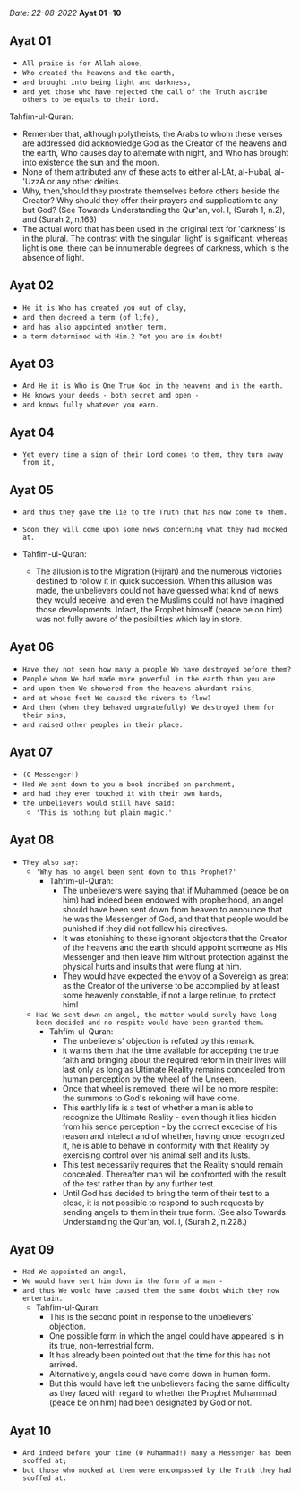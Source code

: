 *Date: 22-08-2022*
**Ayat 01 -10**

## Ayat 01

- `All praise is for Allah alone,`
- `Who created the heavens and the earth,`
- `and brought into being light and darkness,`
- `and yet those who have rejected the call of the Truth ascribe others to be equals to their Lord.`

Tahfim-ul-Quran:
- Remember that, although polytheists, the Arabs to whom these verses are addressed did acknowledge God as the Creator of the heavens and the earth, Who causes day to alternate with night, and Who has brought into existence the sun and the moon.
- None of them attributed any of these acts to either al-LAt, al-Hubal, al-'UzzA or any other deities.
- Why, then,'should they prostrate themselves before others beside the Creator? Why should they offer their prayers and supplicatiom to any but God? (See Towards Understanding the Qur'an, vol. I, (Surah 1, n.2), and (Surah 2, n.163)
- The actual word that has been used in the original text for 'darkness' is in the plural. The contrast with the singular 'light' is significant: whereas light is one, there can be innumerable degrees of darkness, which is the absence of light.


## Ayat 02
- `He it is Who has created you out of clay,`
- `and then decreed a term (of life),`
- `and has also appointed another term,`
- `a term determined with Him.2 Yet you are in doubt!`


## Ayat 03

- `And He it is Who is One True God in the heavens and in the earth.`
- `He knows your deeds - both secret and open -`
- `and knows fully whatever you earn.`

## Ayat 04

- `Yet every time a sign of their Lord comes to them, they turn away from it,`

## Ayat 05

- `and thus they gave the lie to the Truth that has now come to them.`
- `Soon they will come upon some news concerning what they had mocked at.`


- Tahfim-ul-Quran:
  - The allusion is to the Migration (Hijrah) and the numerous victories destined to follow it in quick succession. When this allusion was made, the unbelievers could not have guessed what kind of news they would receive, and even the Muslims could not have imagined those developments. Infact, the Prophet himself (peace be on him) was not fully aware of the posibilities which lay in store.


## Ayat 06

- `Have they not seen how many a people We have destroyed before them?`
- `People whom We had made more powerful in the earth than you are`
- `and upon them We showered from the heavens abundant rains,`
- `and at whose feet We caused the rivers to flow?`
- `And then (when they behaved ungratefully) We destroyed them for their sins,`
- `and raised other peoples in their place.`

## Ayat 07

- `(O Messenger!)`
- `Had We sent down to you a book incribed on parchment,`
- `and had they even touched it with their own hands,`
- `the unbelievers would still have said:`
  - `'This is nothing but plain magic.'`

## Ayat 08

- `They also say:`
  - `'Why has no angel been sent down to this Prophet?'`
    - Tahfim-ul-Quran:
      - The unbelievers were saying that if Muhammed (peace be on him) had indeed been endowed with prophethood, an angel should have been sent down from heaven to announce that he was the Messenger of God, and that that people would be punished if they did not follow his directives.
      - It was atonishing to these ignorant objectors that the Creator of the heavens and the earth should appoint someone as His Messenger and then leave him without protection against the physical hurts and insults that were flung at him.
      - They would have expected the envoy of a Sovereign as great as the Creator of the universe to be accomplied by at least some heavenly constable, if not a large retinue, to protect him!
  - `Had We sent down an angel, the matter would surely have long been decided and no respite would have been granted them.`
    - Tahfim-ul-Quran:
      - The unbelievers' objection is refuted by this remark.
      - it warns them that the time available for accepting the true faith and bringing about the required reform in their lives will last only as long as Ultimate Reality remains concealed from human perception by the wheel of the Unseen.
      - Once that wheel is removed, there will be no more respite: the summons to God's rekoning will have come.
      - This earthly life is a test of whether a man is able to recognize the Ultimate Reality - even though it lies hidden from his sence perception - by the correct excecise of his reason and intelect and of whether, having once recognized it, he is able to behave in conformity with that Reality by exercising control over his animal self and its lusts.
      - This test necessarily requires that the Reality should remain concealed. Thereafter man will be confronted with the result of the test rather than by any further test.
      - Until God has decided to bring the term of their test to a close, it is not possible to respond to such requests by sending angels to them in their true form. (See also Towards Understanding the Qur'an, vol. I, (Surah 2, n.228.)

## Ayat 09

- `Had We appointed an angel,`
- `We would have sent him down in the form of a man -`
- `and thus We would have caused them the same doubt which they now entertain.`
  - Tahfim-ul-Quran:
    - This is the second point in response to the unbelievers' objection.
    - One possible form in which the angel could have appeared is in its true, non-terrestrial form.
    - It has already been pointed out that the time for this has not arrived. 
    - Alternatively, angels could have come down in human form.
    - But this would have left the unbelievers facing the same difficulty as they faced with regard to whether the Prophet Muhammad (peace be on him) had been designated by God or not.


## Ayat 10

- `And indeed before your time (O Muhammad!) many a Messenger has been scoffed at;`
- `but those who mocked at them were encompassed by the Truth they had scoffed at.`
